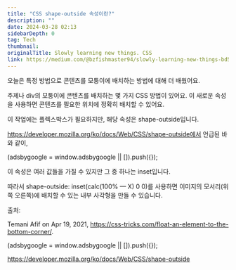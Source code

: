 ```yaml
---
title: "CSS shape-outside 속성이란?"
description: ""
date: 2024-03-28 02:13
sidebarDepth: 0
tag: Tech
thumbnail: 
originalTitle: Slowly learning new things. CSS
link: https://medium.com/@bzfishmaster94/slowly-learning-new-things-bd5f7f87b9bd
---
```



오늘은 특정 방법으로 콘텐츠를 모퉁이에 배치하는 방법에 대해 더 배웠어요.

주제나 div의 모퉁이에 콘텐츠를 배치하는 몇 가지 CSS 방법이 있어요. 이 새로운 속성을 사용하면 콘텐츠를 필요한 위치에 정확히 배치할 수 있어요.

이 작업에는 플렉스박스가 필요하지만, 해당 속성은 shape-outside입니다.

https://developer.mozilla.org/ko/docs/Web/CSS/shape-outside에서 언급된 바와 같이,

<!-- ui-log 수평형 -->
<ins class="adsbygoogle"
  style="display:block"
  data-ad-client="ca-pub-4877378276818686"
  data-ad-slot="9743150776"
  data-ad-format="auto"
  data-full-width-responsive="true"></ins>
<component is="script">
(adsbygoogle = window.adsbygoogle || []).push({});
</component>

이 속성은 여러 값들을 가질 수 있지만 그 중 하나는 inset입니다.

따라서 shape-outside: inset(calc(100% — X) 0 0)를 사용하면 이미지의 모서리(위쪽 오른쪽)에 배치할 수 있는 내부 사각형을 만들 수 있습니다.

출처:

Temani Afif on Apr 19, 2021, https://css-tricks.com/float-an-element-to-the-bottom-corner/.

<!-- ui-log 수평형 -->
<ins class="adsbygoogle"
  style="display:block"
  data-ad-client="ca-pub-4877378276818686"
  data-ad-slot="9743150776"
  data-ad-format="auto"
  data-full-width-responsive="true"></ins>
<component is="script">
(adsbygoogle = window.adsbygoogle || []).push({});
</component>

https://developer.mozilla.org/ko/docs/Web/CSS/shape-outside